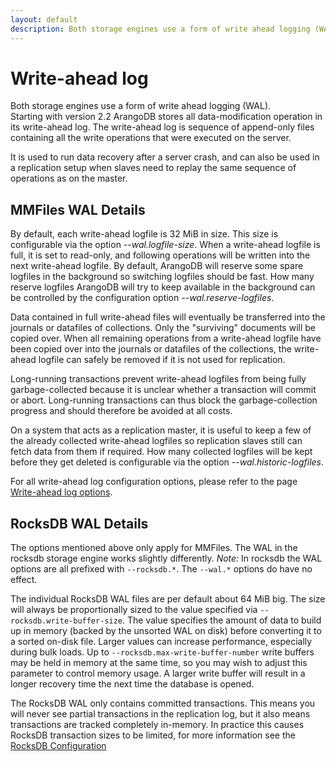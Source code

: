 ```yaml
---
layout: default
description: Both storage engines use a form of write ahead logging (WAL)
---
```

Write-ahead log
===============

Both storage engines use a form of write ahead logging (WAL).  
Starting with version 2.2 ArangoDB stores all data-modification operation in
its write-ahead log. The write-ahead log is sequence of append-only files containing
all the write operations that were executed on the server.

It is used to run data recovery after a server crash, and can also be used in
a replication setup when slaves need to replay the same sequence of operations as
on the master.

MMFiles WAL Details
-------------------

By default, each write-ahead logfile is 32 MiB in size. This size is configurable via the
option *--wal.logfile-size*.
When a write-ahead logfile is full, it is set to read-only, and following operations will
be written into the next write-ahead logfile. By default, ArangoDB will reserve some
spare logfiles in the background so switching logfiles should be fast. How many reserve
logfiles ArangoDB will try to keep available in the background can be controlled by the
configuration option *--wal.reserve-logfiles*.

Data contained in full write-ahead files will eventually be transferred into the journals or
datafiles of collections. Only the "surviving" documents will be copied over. When all
remaining operations from a write-ahead logfile have been copied over into the journals
or datafiles of the collections, the write-ahead logfile can safely be removed if it is
not used for replication.

Long-running transactions prevent write-ahead logfiles from being fully garbage-collected
because it is unclear whether a transaction will commit or abort. Long-running transactions
can thus block the garbage-collection progress and should therefore be avoided at 
all costs.

On a system that acts as a replication master, it is useful to keep a few of the 
already collected write-ahead logfiles so replication slaves still can fetch data from
them if required. How many collected logfiles will be kept before they get deleted is
configurable via the option *--wal.historic-logfiles*.

For all write-ahead log configuration options, please refer to the page [Write-ahead log options](administration-configuration-wal.html).


RocksDB WAL Details
-------------------

The options mentioned above only apply for MMFiles. The WAL in the rocksdb storage engine
works slightly differently. 
_Note:_ In rocksdb the WAL options are all prefixed with
`--rocksdb.*`. The `--wal.*` options do have no effect.

The individual RocksDB WAL files are per default about 64 MiB big. The size will always be proportionally
sized to the value specified via `--rocksdb.write-buffer-size`. The value specifies the amount of 
data to build up in memory (backed by the unsorted WAL on disk) before converting it to a sorted on-disk file.
Larger values can increase performance, especially during bulk loads. Up to `--rocksdb.max-write-buffer-number` 
write buffers may be held in memory at the same time, so you may wish to adjust this parameter to control memory usage. A larger write buffer will result in a longer recovery time  the next time the database is opened.

The RocksDB WAL only contains committed transactions. This means you will never see partial transactions
in the replication log, but it also means transactions are tracked completely in-memory. In practice 
this causes RocksDB transaction sizes to be limited, for more information see the [RocksDB Configuration](administration-configuration-rocks-db.html)
